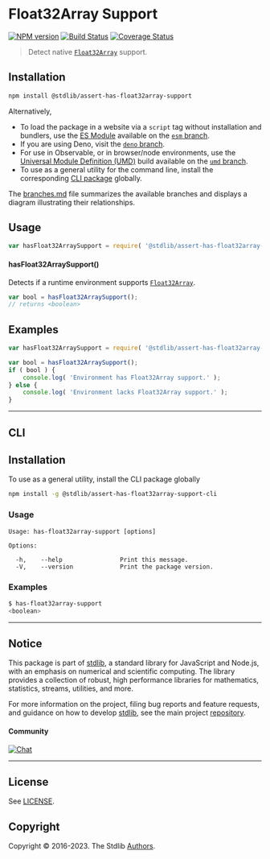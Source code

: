 <!--

@license Apache-2.0

Copyright (c) 2018 The Stdlib Authors.

Licensed under the Apache License, Version 2.0 (the "License");
you may not use this file except in compliance with the License.
You may obtain a copy of the License at

   http://www.apache.org/licenses/LICENSE-2.0

Unless required by applicable law or agreed to in writing, software
distributed under the License is distributed on an "AS IS" BASIS,
WITHOUT WARRANTIES OR CONDITIONS OF ANY KIND, either express or implied.
See the License for the specific language governing permissions and
limitations under the License.

-->

# Float32Array Support

[![NPM version][npm-image]][npm-url] [![Build Status][test-image]][test-url] [![Coverage Status][coverage-image]][coverage-url] <!-- [![dependencies][dependencies-image]][dependencies-url] -->

> Detect native [`Float32Array`][mdn-float32array] support.

<section class="installation">

## Installation

```bash
npm install @stdlib/assert-has-float32array-support
```

Alternatively,

-   To load the package in a website via a `script` tag without installation and bundlers, use the [ES Module][es-module] available on the [`esm` branch][esm-url].
-   If you are using Deno, visit the [`deno` branch][deno-url].
-   For use in Observable, or in browser/node environments, use the [Universal Module Definition (UMD)][umd] build available on the [`umd` branch][umd-url].
-   To use as a general utility for the command line, install the corresponding [CLI package][cli-section] globally.

The [branches.md][branches-url] file summarizes the available branches and displays a diagram illustrating their relationships.

</section>

<section class="usage">

## Usage

```javascript
var hasFloat32ArraySupport = require( '@stdlib/assert-has-float32array-support' );
```

#### hasFloat32ArraySupport()

Detects if a runtime environment supports [`Float32Array`][mdn-float32array].

```javascript
var bool = hasFloat32ArraySupport();
// returns <boolean>
```

</section>

<!-- /.usage -->

<section class="examples">

## Examples

<!-- eslint no-undef: "error" -->

```javascript
var hasFloat32ArraySupport = require( '@stdlib/assert-has-float32array-support' );

var bool = hasFloat32ArraySupport();
if ( bool ) {
    console.log( 'Environment has Float32Array support.' );
} else {
    console.log( 'Environment lacks Float32Array support.' );
}
```

</section>

<!-- /.examples -->

* * *

<section class="cli">

## CLI

<section class="installation">

## Installation

To use as a general utility, install the CLI package globally

```bash
npm install -g @stdlib/assert-has-float32array-support-cli
```

</section>

<!-- CLI usage documentation. -->

<section class="usage">

### Usage

```text
Usage: has-float32array-support [options]

Options:

  -h,    --help                Print this message.
  -V,    --version             Print the package version.
```

</section>

<!-- /.usage -->

<section class="examples">

### Examples

```bash
$ has-float32array-support
<boolean>
```

</section>

<!-- /.examples -->

</section>

<!-- /.cli -->

<!-- Section for related `stdlib` packages. Do not manually edit this section, as it is automatically populated. -->

<section class="related">

</section>

<!-- /.related -->

<!-- Section for all links. Make sure to keep an empty line after the `section` element and another before the `/section` close. -->


<section class="main-repo" >

* * *

## Notice

This package is part of [stdlib][stdlib], a standard library for JavaScript and Node.js, with an emphasis on numerical and scientific computing. The library provides a collection of robust, high performance libraries for mathematics, statistics, streams, utilities, and more.

For more information on the project, filing bug reports and feature requests, and guidance on how to develop [stdlib][stdlib], see the main project [repository][stdlib].

#### Community

[![Chat][chat-image]][chat-url]

---

## License

See [LICENSE][stdlib-license].


## Copyright

Copyright &copy; 2016-2023. The Stdlib [Authors][stdlib-authors].

</section>

<!-- /.stdlib -->

<!-- Section for all links. Make sure to keep an empty line after the `section` element and another before the `/section` close. -->

<section class="links">

[npm-image]: http://img.shields.io/npm/v/@stdlib/assert-has-float32array-support.svg
[npm-url]: https://npmjs.org/package/@stdlib/assert-has-float32array-support

[test-image]: https://github.com/stdlib-js/assert-has-float32array-support/actions/workflows/test.yml/badge.svg?branch=main
[test-url]: https://github.com/stdlib-js/assert-has-float32array-support/actions/workflows/test.yml?query=branch:main

[coverage-image]: https://img.shields.io/codecov/c/github/stdlib-js/assert-has-float32array-support/main.svg
[coverage-url]: https://codecov.io/github/stdlib-js/assert-has-float32array-support?branch=main

<!--

[dependencies-image]: https://img.shields.io/david/stdlib-js/assert-has-float32array-support.svg
[dependencies-url]: https://david-dm.org/stdlib-js/assert-has-float32array-support/main

-->

[chat-image]: https://img.shields.io/gitter/room/stdlib-js/stdlib.svg
[chat-url]: https://gitter.im/stdlib-js/stdlib/

[stdlib]: https://github.com/stdlib-js/stdlib

[stdlib-authors]: https://github.com/stdlib-js/stdlib/graphs/contributors

[cli-section]: https://github.com/stdlib-js/assert-has-float32array-support#cli
[cli-url]: https://github.com/stdlib-js/assert-has-float32array-support/tree/cli
[@stdlib/assert-has-float32array-support]: https://github.com/stdlib-js/assert-has-float32array-support/tree/main

[umd]: https://github.com/umdjs/umd
[es-module]: https://developer.mozilla.org/en-US/docs/Web/JavaScript/Guide/Modules

[deno-url]: https://github.com/stdlib-js/assert-has-float32array-support/tree/deno
[umd-url]: https://github.com/stdlib-js/assert-has-float32array-support/tree/umd
[esm-url]: https://github.com/stdlib-js/assert-has-float32array-support/tree/esm
[branches-url]: https://github.com/stdlib-js/assert-has-float32array-support/blob/main/branches.md

[stdlib-license]: https://raw.githubusercontent.com/stdlib-js/assert-has-float32array-support/main/LICENSE

[mdn-float32array]: https://developer.mozilla.org/en-US/docs/Web/JavaScript/Reference/Global_Objects/Float32Array

</section>

<!-- /.links -->
